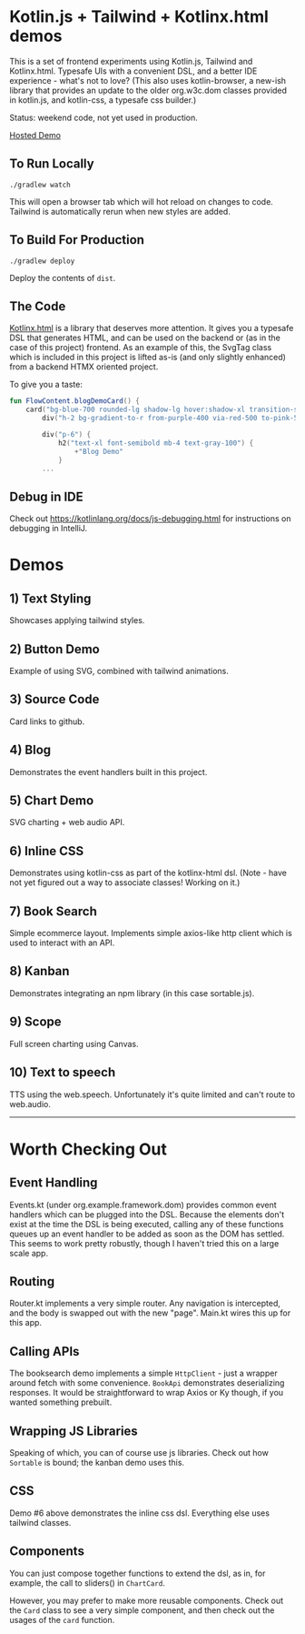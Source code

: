 # Kotlin.js + Tailwind + Kotlinx.html demos

This is a set of frontend experiments using Kotlin.js, Tailwind and Kotlinx.html. Typesafe UIs with a convenient DSL, and a better IDE experience - what's not to love? (This also uses kotlin-browser, a new-ish library that provides an update to the older org.w3c.dom classes provided in kotlin.js, and kotlin-css, a typesafe css builder.)

Status: weekend code, not yet used in production.

[Hosted Demo](http://kdemo.cc)

## To Run Locally

`./gradlew watch`

This will open a browser tab which will hot reload on changes to code. Tailwind is automatically rerun when new styles are added.

## To Build For Production

`./gradlew deploy`

Deploy the contents of `dist`.

## The Code

[Kotlinx.html](https://github.com/Kotlin/kotlinx.html) is a library that deserves more attention. It gives you a typesafe DSL that generates HTML, and can be used on the backend or 
(as in the case of this project) frontend. As an example of this, the SvgTag class which is included in this project is lifted as-is (and only slightly enhanced) from a backend HTMX 
oriented project.

To give you a taste:

```kotlin
fun FlowContent.blogDemoCard() {
    card("bg-blue-700 rounded-lg shadow-lg hover:shadow-xl transition-shadow duration-300 overflow-hidden flex flex-col justify-between") {
        div("h-2 bg-gradient-to-r from-purple-400 via-red-500 to-pink-500")

        div("p-6") {
            h2("text-xl font-semibold mb-4 text-gray-100") {
                +"Blog Demo"
            }
        ...
```

## Debug in IDE

Check out https://kotlinlang.org/docs/js-debugging.html for instructions on debugging in IntelliJ.

# Demos

## 1) Text Styling

Showcases applying tailwind styles. 

## 2) Button Demo

Example of using SVG, combined with tailwind animations.

## 3) Source Code 

Card links to github.

## 4) Blog

Demonstrates the event handlers built in this project.

## 5) Chart Demo

SVG charting + web audio API.

## 6) Inline CSS

Demonstrates using kotlin-css as part of the kotlinx-html dsl. (Note - have not yet figured out a way to associate classes! Working on it.)

## 7) Book Search

Simple ecommerce layout. Implements simple axios-like http client which is used to interact with an API.

## 8) Kanban

Demonstrates integrating an npm library (in this case sortable.js).

## 9) Scope

Full screen charting using Canvas.

## 10) Text to speech

TTS using the web.speech. Unfortunately it's quite limited and can't route to web.audio.

------------------

# Worth Checking Out

## Event Handling 

Events.kt (under org.example.framework.dom) provides common event handlers which can be plugged into the DSL. Because the elements don't exist at the time the DSL is being executed,
calling any of these functions queues up an event handler to be added as soon as the DOM has settled. This seems to work pretty robustly, though I haven't tried this on a large scale app.

## Routing

Router.kt implements a very simple router. Any navigation is intercepted, and the body is swapped out with the new "page". Main.kt wires this up for this app.

## Calling APIs

The booksearch demo implements a simple `HttpClient` - just a wrapper around fetch with some convenience. `BookApi` demonstrates deserializing responses. It would be straightforward to wrap Axios or Ky though, if you wanted something prebuilt.

## Wrapping JS Libraries

Speaking of which, you can of course use js libraries. Check out how `Sortable` is bound; the kanban demo uses this. 

## CSS

Demo #6 above demonstrates the inline css dsl. Everything else uses tailwind classes.

## Components

You can just compose together functions to extend the dsl, as in, for example, the call to sliders() in `ChartCard`.

However, you may prefer to make more reusable components. Check out the `Card` class to see a very simple component, and then
check out the usages of the `card` function.